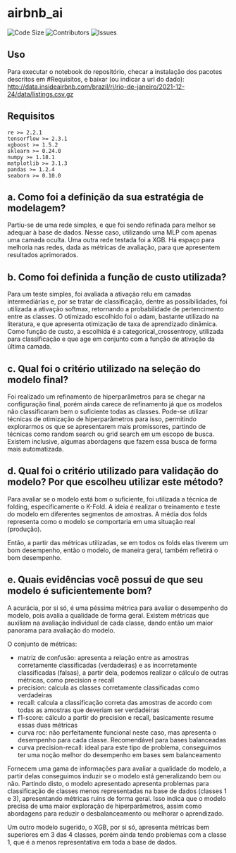 # airbnb_ai

![Code Size](https://img.shields.io/github/languages/code-size/pkoliveira/airbnb_ai)
![Contributors](https://img.shields.io/github/contributors/pkoliveira/airbnb_ai?color=dark-green) 
![Issues](https://img.shields.io/github/issues/pkoliveira/airbnb_ai) 


## Uso

Para executar o notebook do repositório, checar a instalação dos pacotes descritos em #Requisitos, e baixar (ou indicar a url do dado): http://data.insideairbnb.com/brazil/rj/rio-de-janeiro/2021-12-24/data/listings.csv.gz

## Requisitos
```
re >= 2.2.1
tensorflow >= 2.3.1
xgboost >= 1.5.2
sklearn >= 0.24.0
numpy >= 1.18.1
matplotlib >= 3.1.3
pandas >= 1.2.4
seaborn >= 0.10.0
```

## a. Como foi a definição da sua estratégia de modelagem?

Partiu-se de uma rede simples, e que foi sendo refinada para melhor se adequar à base de dados. Nesse caso, utilizando uma MLP com apenas uma camada oculta. Uma outra rede testada foi a XGB. Há espaço para melhoria nas redes, dada as métricas de avaliação, para que apresentem resultados aprimorados.

## b. Como foi definida a função de custo utilizada?

Para um teste simples, foi avaliada a ativação relu em camadas intermediárias e, por se tratar de classificação, dentre as possibilidades, foi utilizada a ativação softmax, retornando a probabilidade de pertencimento entre as classes. O otimizado escolhido foi o adam, bastante utilizado na literatura, e que apresenta otimização de taxa de aprendizado dinâmica. Como função de custo, a escolhida é a categorical_crossentropy, utilizada para classificação e que age em conjunto com a função de ativação da última camada.

## c. Qual foi o critério utilizado na seleção do modelo final?

Foi realizado um refinamento de hiperparâmetros para se chegar na configuração final, porém ainda carece de refinamento já que os modelos não classificaram bem o suficiente todas as classes. Pode-se utilizar técnicas de otimização de hiperparâmetros para isso, permitindo explorarmos os que se apresentarem mais promissores, partindo de técnicas como random search ou grid search em um escopo de busca. Existem inclusive, algumas abordagens que fazem essa busca de forma mais automatizada.

## d. Qual foi o critério utilizado para validação do modelo? Por que escolheu utilizar este método?

Para avaliar se o modelo está bom o suficiente, foi utilizada a técnica de folding, especificamente o K-Fold. A ideia é realizar o treinamento e teste do modelo em diferentes segmentos de amostras. A média dos folds representa como o modelo se comportaria em uma situação real (produção).

Então, a partir das métricas utilizadas, se em todos os folds elas tiverem um bom desempenho, então o modelo, de maneira geral, também refletirá o bom desempenho.

## e. Quais evidências você possui de que seu modelo é suficientemente bom?

A acurácia, por si só, é uma péssima métrica para avaliar o desempenho do modelo, pois avalia a qualidade de forma geral. Existem métricas que auxiliam na avaliação individual de cada classe, dando então um maior panorama para avaliação do modelo. 

O conjunto de métricas:
- matriz de confusão: apresenta a relação entre as amostras corretamente classificadas (verdadeiras) e as incorretamente classificadas (falsas), a partir dela, podemos realizar o cálculo de outras métricas, como precision e recall
- precision: calcula as classes corretamente classificadas como verdadeiras
- recall: calcula a classificação correta das amostras de acordo com todas as amostras que deveriam ser verdadeiras
- f1-score: cálculo a partir do precision e recall, basicamente resume essas duas métricas
- curva roc: não perfeitamente funcional neste caso, mas apresenta o desempenho para cada classe. Recomendável para bases balanceadas
- curva precision-recall: ideal para este tipo de problema, conseguimos ter uma noção melhor do desempenho em bases sem balanceamento

Fornecem uma gama de informações para avaliar a qualidade do modelo, a partir delas conseguimos induzir se o modelo está generalizando bem ou não. Partindo disto, o modelo apresentado apresenta problemas para classificação de classes menos representadas na base de dados (classes 1 e 3), apresentando métricas ruins de forma geral. Isso indica que o modelo precisa de uma maior exploração de hiperparâmetros, assim como abordagens para reduzir o desbalanceamento ou melhorar o aprendizado.

Um outro modelo sugerido, o XGB, por si só, apresenta métricas bem superiores em 3 das 4 classes, porém ainda tendo problemas com a classe 1, que é a menos representativa em toda a base de dados.
